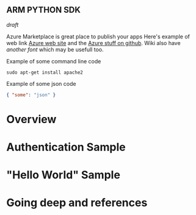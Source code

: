 ## ARM PYTHON SDK

*draft*

Azure Marketplace is great place to publish your apps 
Here's example of web link [Azure web site](http://azure.microsoft.com//) and the [Azure stuff on github](http://azure.github.io/).
Wiki also have *another font* which may be usefull too.


Example of some command line code 

    sudo apt-get install apache2

Example of some json code
```json
{ "some": "json" }
```


# Overview 

# Authentication Sample 

# "Hello World" Sample 

# Going deep and references
 